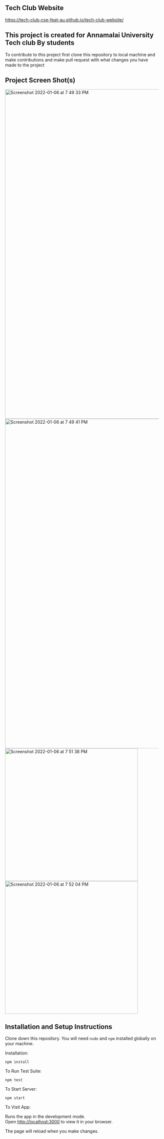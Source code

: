 
## Tech Club Website

https://tech-club-cse-feat-au.github.io/tech-club-website/

## This project is created for Annamalai University Tech club By students
To contribute to this project first clone this repository to local machine and make contributions and make pull request with what changes you have made to the project

## Project Screen Shot(s)

<img width="1080" alt="Screenshot 2022-01-06 at 7 49 33 PM" src="https://user-images.githubusercontent.com/76959234/148397674-5667d40b-65a8-4fec-ab28-c609db62af29.png">

<br>
<img width="1080" alt="Screenshot 2022-01-06 at 7 49 41 PM" src="https://user-images.githubusercontent.com/76959234/148397679-bc4e0530-10bf-4e13-a35c-05d58d2dbb5f.png">

<img width="435" alt="Screenshot 2022-01-06 at 7 51 38 PM" src="https://user-images.githubusercontent.com/76959234/148397683-7f456ca1-855c-4f30-a64a-59dba60e9149.png">

<img width="435" alt="Screenshot 2022-01-06 at 7 52 04 PM" src="https://user-images.githubusercontent.com/76959234/148397715-981efd13-83d1-4fd0-829c-e119e193652b.png">


## Installation and Setup Instructions

Clone down this repository. You will need `node` and `npm` installed globally on your machine.  

Installation:

`npm install`  

To Run Test Suite:  

`npm test`  

To Start Server:

`npm start`  

To Visit App:

Runs the app in the development mode.\
Open [http://localhost:3000](http://localhost:3000) to view it in your browser.

The page will reload when you make changes.



